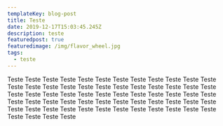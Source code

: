 ```yaml
---
templateKey: blog-post
title: Teste
date: 2019-12-17T15:03:45.245Z
description: teste
featuredpost: true
featuredimage: /img/flavor_wheel.jpg
tags:
  - teste
---
```


Teste Teste Teste Teste Teste Teste Teste Teste Teste Teste Teste Teste Teste Teste Teste Teste Teste Teste Teste Teste Teste Teste Teste Teste Teste Teste Teste Teste Teste Teste Teste Teste Teste Teste Teste Teste Teste Teste Teste Teste Teste Teste Teste Teste Teste Teste Teste Teste Teste Teste Teste Teste Teste Teste Teste Teste Teste Teste Teste Teste Teste Teste Teste Teste
